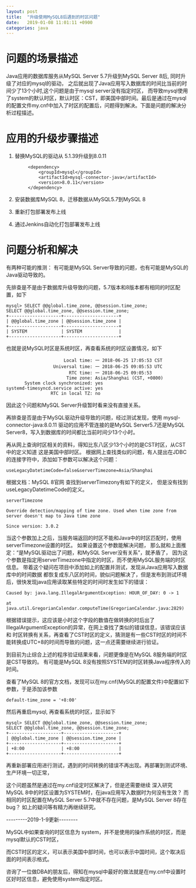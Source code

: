 ```yaml
---
layout: post
title:  "升级使用MySQL8后遇到的时区问题"
date:   2019-01-08 11:01:11 +0900
categories: java
---
```


# 问题的场景描述

Java应用的数据库服务从MySQL Server 5.7升级到MySQL Server 8后, 同时升级了对应的mysql的驱动， 之后就出现了Java应用写入数据库的时间比当前的时间少了13个小时,这个问题是由于mysql server没有指定时区， 而导致mysql使用了system的默认时区，默认时区：CST，即美国中部时间。最后是通过在mysql 的配置文件my.cnf中加入了时区的配置后，问题得到解决。下面是问题的解决分析过程描述。

# 应用的升级步骤描述

1. 替换MySQL的驱动从 5.1.39升级到8.0.11

            <dependency>
                <groupId>mysql</groupId>
                <artifactId>mysql-connector-java</artifactId>
                <version>8.0.11</version>
            </dependency>

2. 安装数据库MySQL 8，迁移数据从MySQL5.7到MySQL 8
3. 重新打包部署发布上线
4. 通过Jenkins自动化打包部署发布上线

# 问题分析和解决

有两种可能的推测： 有可能是MySQL  Server导致的问题，也有可能是MySQL的Java驱动导致的。

先排查是不是由于数据库升级导致的问题，5.7版本和8版本都有相同的时区配置，如下

    mysql> SELECT @@global.time_zone, @@session.time_zone;
    SELECT @@global.time_zone, @@session.time_zone;
    +--------------------+---------------------+
    | @@global.time_zone | @@session.time_zone |
    +--------------------+---------------------+
    | SYSTEM             | SYSTEM              |
    +--------------------+---------------------+
    
也就是说MySQL时区是系统时区，再查看系统的时区设置情况，如下

                          Local time: 一 2018-06-25 17:05:53 CST
                      Universal time: 一 2018-06-25 09:05:53 UTC
                            RTC time: 一 2018-06-25 09:05:53
                           Time zone: Asia/Shanghai (CST, +0800)
           System clock synchronized: yes
    systemd-timesyncd.service active: yes
                     RTC in local TZ: no
    
因此这个问题和MySQL Server升级暂时看来没有直接关系。

再排查是否是由于MySQL驱动升级导致的问题，经过测试发现，使用 mysql-connector-java:8.0.11 驱动的应用不管连接的是MySQL Server5.7还是MySQL Server8，写入到数据库的时间都比当前时间少13个小时。

再从网上查询时区相关的资料，得知比东八区少13个小时的是CST时区，从CST 中的定义知道 这是美国中部时区。 根据网上查找类似的问题，有人提出在JDBC的连接字符中，添加如下参数可以解决这个问题：

    useLegacyDatetimeCode=false&serverTimezone=Asia/Shanghai

根据文档：MySQL 8官网 查找到serverTimezony有如下的定义， 但是没有找到useLegacyDatetimeCode的定义。

    serverTimezone
    
    Override detection/mapping of time zone. Used when time zone from server doesn't map to Java time zone
    
    Since version: 3.0.2
      
当这个参数加上之后，当服务端返回的时区不能和Java中的时区匹配时，使用serverTimezone设置的时区。 如果设置这个参数能解决问题， 那么就和上面推定：“是MySQL驱动出了问题，和MySQL Server没有关系”，就矛盾了， 因为这个参数是指定用serverTimezone中指定的时区，而不使用MySQL服务端的时区信息。 带着这个疑问在项目中添加如上的配置并测试，发现从Java应用写入数据库中的时间数据 都恢复成东八区的时间，貌似问题解决了，但是发布到测试环境后，很快发现java应用读取某些特定的时间时发生如下的错误：

    Caused by: java.lang.IllegalArgumentException: HOUR_OF_DAY: 0 -> 1
    
    at java.util.GregorianCalendar.computeTime(GregorianCalendar.java:2829)
    
根据错误提示，这应该是小时这个字段的数值在做转换的时后出了 IllegalArgumentException的异常，在网上查找了类似的错误信息，该错误应该和 时区转换有关系，再查看了CST时区的定义，猜测是有一些CST时区的时间不能转换成UTC+8的时间而导致的问题，这一点还需要继续进行验证。

到目前为止综合上述的程序验证结果来看，问题更像是在MySQL 8服务端的时区是CST导致的。 有可能是MySQL 8没有按照SYSTEM的时区转换Java程序传入的时间。

查看了MySQL 8的官方文档，发现可以在my.cnf(MySQL的配置文件)中配置如下参数，于是添加该参数

    default-time_zone = '+8:00'

然后再重启mysql, 再查看系统的时区，显示如下

    mysql> SELECT @@global.time_zone, @@session.time_zone;
    SELECT @@global.time_zone, @@session.time_zone;
    +--------------------+---------------------+
    | @@global.time_zone | @@session.time_zone |
    +--------------------+---------------------+
    | +8:00              | +8:00               |
    +--------------------+---------------------+
    
再重新部署应用进行测试，遇到的时间转换的错误不再出现。再部署到测试环境、生产环境一切正常，

这个问题虽然是通过在my.cnf设定时区解决了，但是还需要继续 深入研究 MySQL 8中的时区设置为SYSTEM时，在java应用写入数据时为何没有生效？ 而相同的时区配置在MySQL Server 5.7中就不存在问题，是MySQL Server 8存在bug？ 如上的疑问等有精力再继续研究。

 

---------2019-1-9更新--------

MySQL中如果查询的时区信息为 system，并不是使用的操作系统的时区，而是mysql默认的CST时区，

而CST时区的定义，可以表示美国中部时间，也可以表示中国时间，这个取决后面的时间表示格式。

咨询了一位做DBA的朋友后，得知在mysql中最好的做法就是在my.cnf中设置时区好时区信息，避免使用system指定时区。